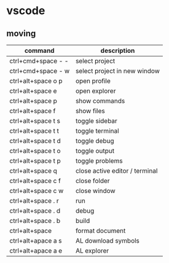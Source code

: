# vscode

## moving
| command | description |
| ------- | ----------- |
| ctrl+cmd+space - - | select project |
| ctrl+cmd+space - w | select project in new window |
| ctrl+alt+space o p  | open profile |
| ctrl+alt+space e | open explorer |
| ctrl+alt+space p | show commands |
| ctrl+alt+space f | show files |
| ctrl+alt+space t s | toggle sidebar |
| ctrl+alt+space t t | toggle terminal |
| ctrl+alt+space t d | toggle debug |
| ctrl+alt+space t o | toggle output |
| ctrl+alt+space t p | toggle problems |
| ctrl+alt+space q | close active editor / terminal |
| ctrl+alt+space c f | close folder |
| ctrl+alt+space c w | close window |
| ctrl+alt+space . r | run |
| ctrl+alt+space . d | debug |
| ctrl+alt+space . b | build |
| ctrl+alt+space | format document |
| ctrl+alt+apace a s | AL download symbols |
| ctrl+alt+apace a e | AL explorer |



